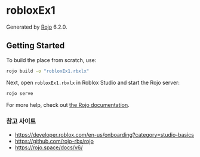 # robloxEx1
Generated by [Rojo](https://github.com/rojo-rbx/rojo) 6.2.0.

## Getting Started
To build the place from scratch, use:

```bash
rojo build -o "robloxEx1.rbxlx"
```

Next, open `robloxEx1.rbxlx` in Roblox Studio and start the Rojo server:

```bash
rojo serve
```

For more help, check out [the Rojo documentation](https://rojo.space/docs).

### 참고 사이트
* https://developer.roblox.com/en-us/onboarding?category=studio-basics
* https://github.com/rojo-rbx/rojo
* https://rojo.space/docs/v6/
